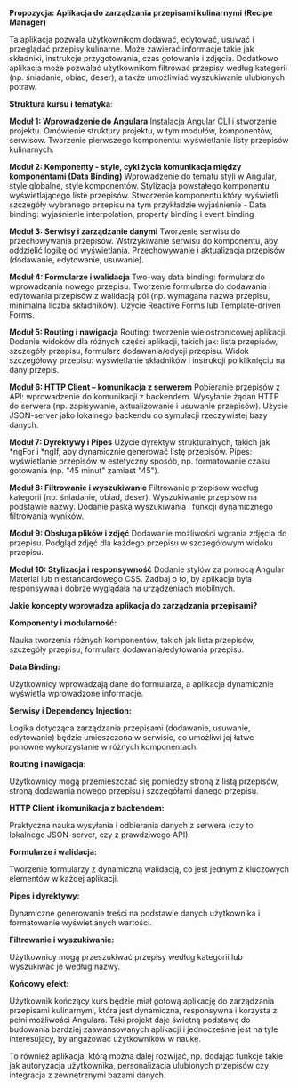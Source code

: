**Propozycja: Aplikacja do zarządzania przepisami kulinarnymi (Recipe Manager)**

Ta aplikacja pozwala użytkownikom dodawać, edytować, usuwać i przeglądać przepisy kulinarne. Może zawierać informacje takie jak składniki, instrukcje przygotowania, czas gotowania i zdjęcia. Dodatkowo aplikacja może pozwalać użytkownikom filtrować przepisy według kategorii (np. śniadanie, obiad, deser), a także umożliwiać wyszukiwanie ulubionych potraw.

**Struktura kursu i tematyka**:

**Moduł 1: Wprowadzenie do Angulara**
Instalacja Angular CLI i stworzenie projektu.
Omówienie struktury projektu, w tym modułów, komponentów, serwisów.
Tworzenie pierwszego komponentu: wyświetlanie listy przepisów kulinarnych.

**Moduł 2: Komponenty - style, cykl życia komunikacja między komponentami (Data Binding)**
Wprowadzenie do tematu styli w Angular, style globalne, style komponentów.
Stylizacja powstałego komponentu wyświetlającego liste przepisów.
Stworzenie komponentu który wyświetli szczegóły wybranego przepisu na tym przykładzie wyjaśnienie - Data binding: wyjaśnienie interpolation, property binding i event binding

**Moduł 3: Serwisy i zarządzanie danymi**
Tworzenie serwisu do przechowywania przepisów.
Wstrzykiwanie serwisu do komponentu, aby oddzielić logikę od wyświetlania.
Przechowywanie i aktualizacja przepisów (dodawanie, edytowanie, usuwanie).

**Moduł 4: Formularze i walidacja**
Two-way data binding: formularz do wprowadzania nowego przepisu.
Tworzenie formularza do dodawania i edytowania przepisów z walidacją pól (np. wymagana nazwa przepisu, minimalna liczba składników).
Użycie Reactive Forms lub Template-driven Forms.

**Moduł 5: Routing i nawigacja**
Routing: tworzenie wielostronicowej aplikacji.
Dodanie widoków dla różnych części aplikacji, takich jak: lista przepisów, szczegóły przepisu, formularz dodawania/edycji przepisu.
Widok szczegółowy przepisu: wyświetlanie składników i instrukcji po kliknięciu na dany przepis.

**Moduł 6: HTTP Client – komunikacja z serwerem**
Pobieranie przepisów z API: wprowadzenie do komunikacji z backendem.
Wysyłanie żądań HTTP do serwera (np. zapisywanie, aktualizowanie i usuwanie przepisów).
Użycie JSON-server jako lokalnego backendu do symulacji rzeczywistej bazy danych.

**Moduł 7: Dyrektywy i Pipes**
Użycie dyrektyw strukturalnych, takich jak *ngFor i *ngIf, aby dynamicznie generować listę przepisów.
Pipes: wyświetlanie przepisów w estetyczny sposób, np. formatowanie czasu gotowania (np. "45 minut" zamiast "45").

**Moduł 8: Filtrowanie i wyszukiwanie**
Filtrowanie przepisów według kategorii (np. śniadanie, obiad, deser).
Wyszukiwanie przepisów na podstawie nazwy.
Dodanie paska wyszukiwania i funkcji dynamicznego filtrowania wyników.

**Moduł 9: Obsługa plików i zdjęć**
Dodawanie możliwości wgrania zdjęcia do przepisu.
Podgląd zdjęć dla każdego przepisu w szczegółowym widoku przepisu.

**Moduł 10: Stylizacja i responsywność**
Dodanie stylów za pomocą Angular Material lub niestandardowego CSS.
Zadbaj o to, by aplikacja była responsywna i dobrze wyglądała na urządzeniach mobilnych.

**Jakie koncepty wprowadza aplikacja do zarządzania przepisami?**

**Komponenty i modularność:**

Nauka tworzenia różnych komponentów, takich jak lista przepisów, szczegóły przepisu, formularz dodawania/edytowania przepisu.

**Data Binding:**

Użytkownicy wprowadzają dane do formularza, a aplikacja dynamicznie wyświetla wprowadzone informacje.

**Serwisy i Dependency Injection:**

Logika dotycząca zarządzania przepisami (dodawanie, usuwanie, edytowanie) będzie umieszczona w serwisie, co umożliwi jej łatwe ponowne wykorzystanie w różnych komponentach.

**Routing i nawigacja:**

Użytkownicy mogą przemieszczać się pomiędzy stroną z listą przepisów, stroną dodawania nowego przepisu i szczegółami danego przepisu.

**HTTP Client i komunikacja z backendem:**

Praktyczna nauka wysyłania i odbierania danych z serwera (czy to lokalnego JSON-server, czy z prawdziwego API).

**Formularze i walidacja:**

Tworzenie formularzy z dynamiczną walidacją, co jest jednym z kluczowych elementów w każdej aplikacji.

**Pipes i dyrektywy:**

Dynamiczne generowanie treści na podstawie danych użytkownika i formatowanie wyświetlanych wartości.

**Filtrowanie i wyszukiwanie:**

Użytkownicy mogą przeszukiwać przepisy według kategorii lub wyszukiwać je według nazwy.

**Końcowy efekt:**

Użytkownik kończący kurs będzie miał gotową aplikację do zarządzania przepisami kulinarnymi, która jest dynamiczna, responsywna i korzysta z pełni możliwości Angulara. Taki projekt daje świetną podstawę do budowania bardziej zaawansowanych aplikacji i jednocześnie jest na tyle interesujący, by angażować użytkowników w naukę.

To również aplikacja, którą można dalej rozwijać, np. dodając funkcje takie jak autoryzacja użytkownika, personalizacja ulubionych przepisów czy integracja z zewnętrznymi bazami danych.